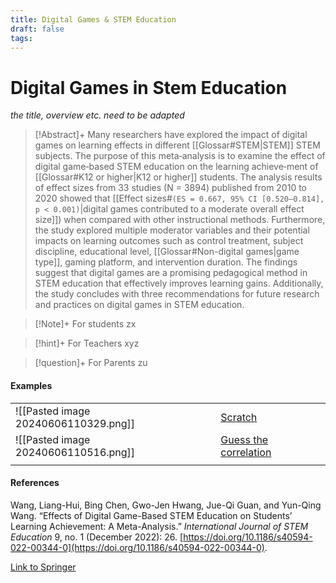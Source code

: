 ```yaml
---
title: Digital Games & STEM Education
draft: false
tags:
---
```


# Digital Games in Stem Education


 

*the title, overview etc. need to be adapted*


> [!Abstract]+
>Many researchers have explored the impact of digital games on learning effects in different [[Glossar#STEM|STEM]] STEM subjects. The purpose of this meta‑analysis is to examine the effect of digital game‑based STEM education on the learning achieve‑ment of [[Glossar#K12 or higher|K12 or higher]] students. The analysis results of effect sizes from 33 studies (N = 3894) published from 2010 to 2020 showed that [[Effect sizes#`(ES = 0.667, 95% CI [0.520–0.814], p < 0.001)`|digital games contributed to a moderate overall effect size]]) when compared with other instructional methods. Furthermore, the study explored multiple moderator variables and their potential impacts on learning outcomes such as control treatment, subject discipline, educational level, [[Glossar#Non-digital games|game type]], gaming platform, and intervention duration. The findings suggest that digital games are a promising pedagogical method in STEM education that effectively improves learning gains. Additionally, the study concludes with three recommendations for future research and practices on digital games in STEM education.



> [!Note]+ For students
> zx

> [!hint]+ For Teachers
> xyz

> [!question]+ For Parents
> zu


#### Examples

|                                      |                                                              |
| ------------------------------------ | ------------------------------------------------------------ |
| ![[Pasted image 20240606110329.png]] | [Scratch](https://scratch.mit.edu)                           |
| ![[Pasted image 20240606110516.png]] | [Guess the correlation](https://www.guessthecorrelation.com) |
|                                      |                                                              |
 
#### References

Wang, Liang-Hui, Bing Chen, Gwo-Jen Hwang, Jue-Qi Guan, and Yun-Qing Wang. “Effects of Digital Game-Based STEM Education on Students’ Learning Achievement: A Meta-Analysis.” _International Journal of STEM Education_ 9, no. 1 (December 2022): 26. [https://doi.org/10.1186/s40594-022-00344-0](https://doi.org/10.1186/s40594-022-00344-0).

[Link to Springer](https://stemeducationjournal.springeropen.com/articles/10.1186/s40594-022-00344-0)